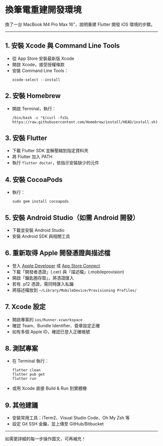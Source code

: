 # 換筆電重建開發環境

換了一台 MacBook M4 Pro Max 16"，說明重建 Flutter 開發 iOS 環境的步驟。

---

## 1. 安裝 Xcode 與 Command Line Tools
- 從 App Store 安裝最新版 Xcode
- 開啟 Xcode，接受授權條款
- 安裝 Command Line Tools：
  ```
  xcode-select --install
  ```

## 2. 安裝 Homebrew
- 開啟 Terminal，執行：
  ```
  /bin/bash -c "$(curl -fsSL https://raw.githubusercontent.com/Homebrew/install/HEAD/install.sh)"
  ```

## 3. 安裝 Flutter
- 下載 Flutter SDK 並解壓縮到指定資料夾
- 將 Flutter 加入 PATH
- 執行 `flutter doctor`，依指示安裝缺少的元件

## 4. 安裝 CocoaPods
- 執行：
  ```
  sudo gem install cocoapods
  ```

## 5. 安裝 Android Studio（如需 Android 開發）
- 下載並安裝 Android Studio
- 安裝 Android SDK 與相關工具

## 6. 重新取得 Apple 開發憑證與描述檔
- 登入 [Apple Developer](https://developer.apple.com/) 或 [App Store Connect](https://appstoreconnect.apple.com/)
- 下載「開發者憑證」(.cer) 與「描述檔」(.mobileprovision)
- 開啟「鑰匙圈存取」，將憑證匯入
- 若有 .p12 憑證，需同時匯入私鑰
- 將描述檔放到 `~/Library/MobileDevice/Provisioning Profiles/`

## 7. Xcode 設定
- 開啟專案的 `ios/Runner.xcworkspace`
- 確認 Team、Bundle Identifier、簽章設定正確
- 如有多個 Apple ID，確認已登入正確帳號

## 8. 測試專案
- 在 Terminal 執行：
  ```
  flutter clean
  flutter pub get
  flutter run
  ```
- 或用 Xcode 直接 Build & Run 到實體機

## 9. 其他建議
- 安裝常用工具：iTerm2、Visual Studio Code、Oh My Zsh 等
- 設定 Git SSH 金鑰，並上傳至 GitHub/Bitbucket

---

如需更詳細的每一步操作圖文，可再補充！
